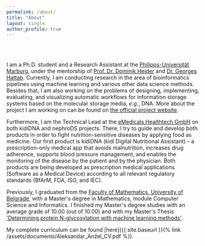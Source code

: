 ```yaml
---
permalink: /about/
title: "About"
layout: single
author_profile: true
---
```


<br>
<br>

I am a Ph.D. student and a Research Assistant at the [Philipps-Universität Marburg](https://www.uni-marburg.de/en), under the mentorship of [Prof. Dr. Dominik Heider](http://heiderlab.de/?page_id=146) and [Dr. Georges Hattab](https://ghattab.github.io/). Currently, I am conducting research in the area of bioinformatics pipelines using machine learning and various other data science methods. Besides that, I am also working on the problems of designing, implementing, evaluating, and visualizing automatic workflows for information storage systems based on the molecular storage media, _e.g._, DNA. More about the project I am working on can be found on [the official project website](https://mosla.mathematik.uni-marburg.de/gb/).

Furthermore, I am the Technical Lead at the [eMedicals Healthtech GmbH](https://emedicals.de/) on both kidiDNA and nephroDS projects. There, I try to guide and develop both products in order to fight nutrition-sensitive diseases by applying food as medicine. Our first product is kidiDNA (kidi Digital Nutritional Assistant) - a prescription-only medical app that avoids malnutrition, increases drug adherence, supports blood pressure management, and enables the monitoring of the disease by the patient and by the physician. Both products are being developed as prescription medical applications (Software as a Medical Device) according to all relevant regulatory standards (BfArM, FDA, ISO, and IEC).

Previously, I graduated from the [Faculty of Mathematics, University of Belgrade](http://www.matf.bg.ac.rs/eng/), with a Master's degree in Mathematics, module Computer Science and Informatics. I finished my Master's degree studies with an average grade of 10.00 (out of 10.00) and with my Master's Thesis ['Determining protein N-glycosylation with machine learning methods'](https://github.com/AAnzel/Master_thesis/blob/master/Master_rad.pdf).


My complete curriculum can be found [here]({{ site.baseurl }}{% link /assets/documents/Aleksandar_Anžel_CV.pdf %}).

